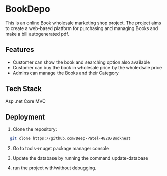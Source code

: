 # BookDepo

This is an online Book wholesale marketing shop project. The project aims to create a web-based platform for purchasing and managing Books and make a bill autogenerated pdf.

## Features

- Customer can show the book and searching option also available
- Customer can buy the book in wholesale price by the wholedsale price
- Admins can manage the Books and their Category



## Tech Stack

Asp .net Core MVC


## Deployment

1. Clone the repository:

```bash
  git clone https://github.com/Deep-Patel-4820/Booknest
```

2. Go to tools->nuget package manager console

3. Update the database by running the command update-database

4. run the project with/without debugging.
